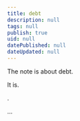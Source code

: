 ```yaml
---
title: debt
description: null
tags: null
publish: true
uid: null
datePublished: null
dateUpdated: null
---
```


The note is about debt.

It is.

.

…


